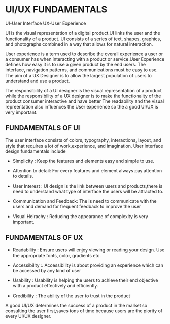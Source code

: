 
<h1>  UI/UX FUNDAMENTALS </h1>

UI-User Interface
UX-User Experience

UI is the visual representation of a digital product.UI links the user and the functionality of a product. UI consists of  a series of text, shapes, graphics, and photographs combined in a way that allows for natural interaction.

User experience is a term used to describe the overall experience a user or a consumer has when interacting with a product or service.User Experience defines how easy it is to use a given product by the end users. The interface, navigation patterns, and communications must be easy to use. The aim of a UX Designer is to allow the largest population of users to understand and use a product. 

The responsibility of a UI designer is the visual representation of a product  while the responsibility  of a UX designer is to make the functionality of the product  consumer interactive and have better
The readability and the visual repreentation  also influences the User experience so the a good UI/UX is very important.

## FUNDAMENTALS OF UI
The user interface consists of colors, typography, interactions, layout, and style that requires a lot of work,experience, and imagination.
User interface design fundamentals include

* Simplicity :  Keep the features and elements easy  and simple to use.

* Attention to detail: For every features and element always pay attention to details.


 * User Interest : UI design is the link between users and products,there is need  to understand what type of interface the users will be attracted to.

* Communication and Feedback: The is need to communicate with the users  and demand for frequent feedback to improve the user

* Visual Heirachy : Reducing the appearance of complexity is very important.

## FUNDAMENTALS OF UX
* Readability : Ensure users will enjoy viewing or reading your design. Use the appropriate fonts, color, gradients etc.

* Accessibility :. Accessibility is about providing an experience which can be accessed by any kind of user

* Usability : Usability is helping the users to achieve their end objective with a product effectively and efficiently.

* Credibility : The ability of the user to trust in the product 

A good UI/UX  determines the success of a product in the market so consulting the user first,saves tons of time because users are the piority of every UI/UX designer.










